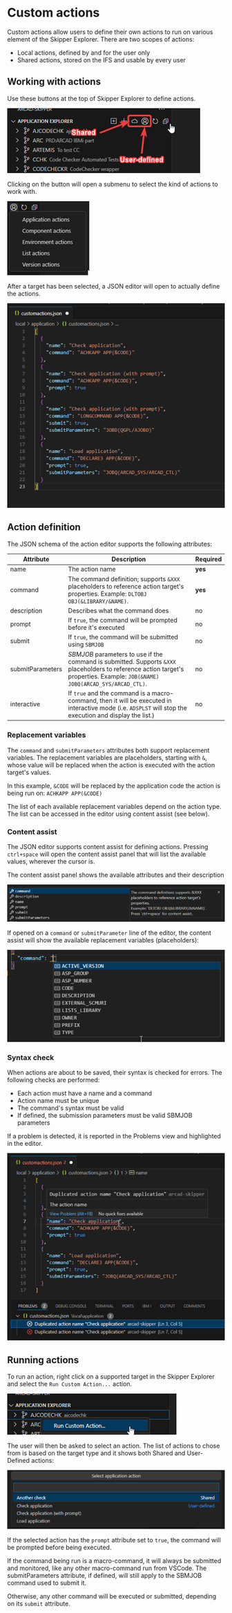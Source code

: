 # Custom actions
Custom actions allow users to define their own actions to run on various element of the Skipper Explorer. There are two scopes of actions:
- Local actions, defined by and for the user only
- Shared actions, stored on the IFS and usable by every user

## Working with actions
Use these buttons at the top of Skipper Explorer to define actions.

![](../assets/actions_01.png)

Clicking on the button will open a submenu to select the kind of actions to work with.

![](../assets/actions_02.png)

After a target has been selected, a JSON editor will open to actually define the actions.

![](../assets/actions_03.png)

## Action definition
The JSON schema of the action editor supports the following attributes:

| Attribute | Description | Required |
| --------- | ----------- | -------- |
| name| The action name | **yes** |
| command | The command definition; supports `&XXX` placeholders to reference action target's properties. Example: `DLTOBJ OBJ(&LIBRARY/&NAME)`. | **yes** |
| description|Describes what the command does | no |
| prompt | If `true`, the command will be prompted before it's executed | no |
| submit | If `true`, the command will be submitted using `SBMJOB` | no |
| submitParameters | *SBMJOB* parameters to use if the command is submitted. Supports `&XXX` placeholders to reference action target's properties. Example: `JOB(&NAME) JOBQ(ARCAD_SYS/ARCAD_CTL)`. | no |
| interactive | If `true` and the command is a macro-command, then it will be executed in interactive mode (i.e. `ADSPLST` will stop the execution and display the list.) | no |

### Replacement variables
The `command` and `submitParameters` attributes both support replacement variables. The replacement variables are placeholders, starting with `&`, whose value will be replaced when the action is executed with the action target's values.

In this example, `&CODE` will be replaced by the application code the action is being run on: `ACHKAPP APP(&CODE)`

The list of each available replacement variables depend on the action type. The list can be accessed in the editor using content assist (see below).

### Content assist
The JSON editor supports content assist for defining actions.
Pressing `ctrl+space` will open the content assist panel that will list the available values, wherever the cursor is.

The content assist panel shows the available attributes and their description

![](../assets/actions_04.png)

If opened on a `command` or `submitParameter` line of the editor, the content assist will show the available replacement variables (placeholders):

![](../assets/actions_05.png)

### Syntax check
When actions are about to be saved, their syntax is checked for errors. The following checks are performed:

- Each action must have a name and a command
- Action name must be unique
- The command's syntax must be valid
- If defined, the submission parameters must be valid SBMJOB parameters

If a problem is detected, it is reported in the Problems view and highlighted in the editor.

![](../assets/actions_06.png)

## Running actions
To run an action, right click on a supported target in the Skipper Explorer and select the `Run Custom Action...` action.

![](../assets/actions_07.png)

The user will then be asked to select an action. The list of actions to chose from is based on the target type and it shows both Shared and User-Defined actions:

![](../assets/actions_08.png)

If the selected action has the `prompt` attribute set to `true`, the command will be prompted before being executed.

If the command being run is a macro-command, it will always be submitted and monitored, like any other macro-command run from VSCode. The submitParameters attribute, if defined, will still apply to the SBMJOB command used to submit it.

Otherwise, any other command will be executed or submitted, depending on its `submit` attribute.